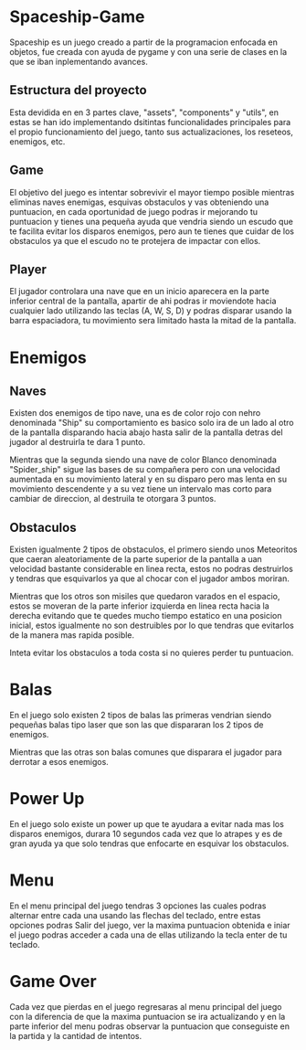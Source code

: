 # Spaceship-Game

Spaceship es un juego creado a partir de la programacion enfocada en objetos, fue creada con ayuda de pygame y con una serie de clases en la que se iban inplementando avances.

## Estructura del proyecto

Esta devidida en en 3 partes clave, "assets", "components" y "utils", en estas se han ido implementando dsitintas funcionalidades principales para el propio funcionamiento del juego, tanto sus actualizaciones, los reseteos, enemigos, etc.

## Game

El objetivo del juego es intentar sobrevivir el mayor tiempo posible mientras eliminas naves enemigas, esquivas obstaculos y vas obteniendo una puntuacion, en cada oportunidad de juego podras ir mejorando tu puntuacion y tienes una pequeña ayuda que vendria siendo un escudo que te facilita evitar los disparos enemigos, pero aun te tienes que cuidar de los obstaculos ya que el escudo no te protejera de impactar con ellos.

## Player

El jugador controlara una nave que en un inicio aparecera en la parte inferior central de la pantalla, apartir de ahi podras ir moviendote hacia cualquier lado utilizando las teclas (A, W, S, D) y podras disparar usando la barra espaciadora, tu movimiento sera limitado hasta la mitad de la pantalla.

# Enemigos

## Naves 

Existen dos enemigos de tipo nave, una es de color rojo con nehro denominada "Ship" su comportamiento es basico solo ira de un lado al otro de la pantalla disparando hacia abajo hasta salir de la pantalla detras del jugador al destruirla te dara 1 punto.

Mientras que la segunda siendo una nave de color Blanco denominada "Spider_ship" sigue las bases de su compañera pero con una velocidad aumentada en su movimiento lateral y en su disparo pero mas lenta en su movimiento descendente y a su vez tiene un intervalo mas corto para cambiar de direccion, al destruila te otorgara 3 puntos.

## Obstaculos

Existen igualmente 2 tipos de obstaculos, el primero siendo unos Meteoritos que caeran aleatoriamente de la parte superior de la pantalla a uan velocidad bastante considerable en linea recta, estos no podras destruirlos y tendras que esquivarlos ya que al chocar con el jugador ambos moriran.

Mientras que los otros son misiles que quedaron varados en el espacio, estos se moveran de la parte inferior izquierda en linea recta hacia la derecha evitando que te quedes mucho tiempo estatico en una posicion inicial, estos igualmente no son destruibles por lo que tendras que evitarlos de la manera mas rapida posible.

Inteta evitar los obstaculos a toda costa si no quieres perder tu puntuacion.

# Balas 

En el juego solo existen 2 tipos de balas las primeras vendrian siendo pequeñas balas tipo laser que son las que dispararan los 2 tipos de enemigos.

Mientras que las otras son balas comunes que disparara el jugador para derrotar a esos enemigos.

# Power Up

En el juego solo existe un power up que te ayudara a evitar nada mas los disparos enemigos, durara 10 segundos cada vez que lo atrapes y es de gran ayuda ya que solo tendras que enfocarte en esquivar los obstaculos.

# Menu 

En el menu principal del juego tendras 3 opciones las cuales podras alternar entre cada una usando las flechas del teclado, entre estas opciones podras Salir del juego, ver la maxima puntuacion obtenida e iniar el juego podras acceder a cada una de ellas utilizando la tecla enter de tu teclado.

# Game Over

Cada vez que pierdas en el juego regresaras al menu principal del juego con la diferencia de que la maxima puntuacion se ira actualizando y en la parte inferior del menu podras observar la puntuacion que conseguiste en la partida y la cantidad de intentos.